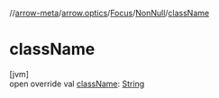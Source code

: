 //[arrow-meta](../../../../index.md)/[arrow.optics](../../index.md)/[Focus](../index.md)/[NonNull](index.md)/[className](class-name.md)

# className

[jvm]\
open override val [className](class-name.md): [String](https://kotlinlang.org/api/latest/jvm/stdlib/kotlin/-string/index.html)
